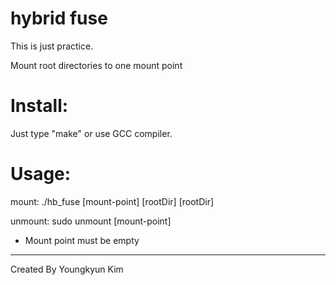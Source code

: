 # hybrid fuse

This is just practice.

Mount root directories to one mount point


# Install:

Just type "make" or use GCC compiler.


# Usage:  

mount: ./hb_fuse [mount-point] [rootDir] [rootDir]

unmount: sudo unmount [mount-point]

* Mount point must be empty


---

Created By Youngkyun Kim
